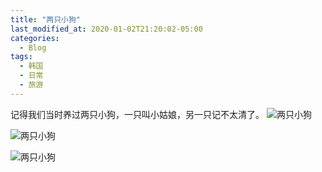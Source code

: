 ```yaml
---
title: "两只小狗"
last_modified_at: 2020-01-02T21:20:02-05:00
categories:
  - Blog
tags:
  - 韩国
  - 日常
  - 旅游
---
```


记得我们当时养过两只小狗，一只叫小姑娘，另一只记不太清了。
![两只小狗](https://636643.freep.cn/636643/%E5%B0%8F%E7%8B%973.jpg)

![两只小狗](https://636643.freep.cn/636643/xiaogou1.jpg)

![两只小狗](https://636643.freep.cn/636643/xiaogou2.jpg)